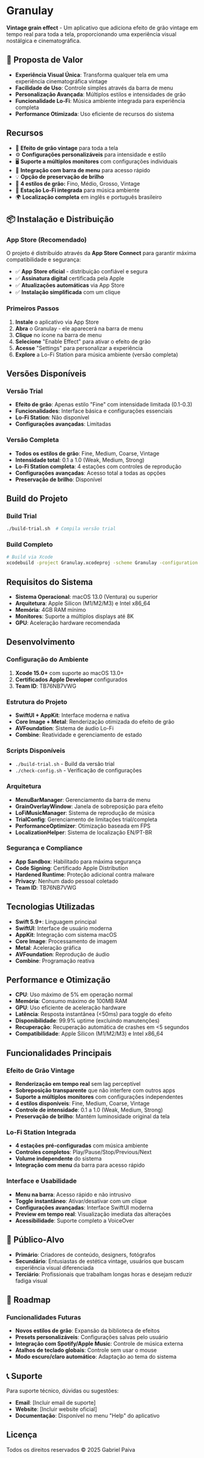 # Granulay

**Vintage grain effect** - Um aplicativo que adiciona efeito de grão vintage em tempo real para toda a tela, proporcionando uma experiência visual nostálgica e cinematográfica.

## 🎯 Proposta de Valor

- **Experiência Visual Única**: Transforma qualquer tela em uma experiência cinematográfica vintage
- **Facilidade de Uso**: Controle simples através da barra de menu
- **Personalização Avançada**: Múltiplos estilos e intensidades de grão
- **Funcionalidade Lo-Fi**: Música ambiente integrada para experiência completa
- **Performance Otimizada**: Uso eficiente de recursos do sistema

## Recursos

- 🎨 **Efeito de grão vintage** para toda a tela
- ⚙️ **Configurações personalizáveis** para intensidade e estilo  
- 🖥️ **Suporte a múltiplos monitores** com configurações individuais
- 🔧 **Integração com barra de menu** para acesso rápido
- 💡 **Opção de preservação de brilho**
- 🎯 **4 estilos de grão:** Fino, Médio, Grosso, Vintage
- 🎵 **Estação Lo-Fi integrada** para música ambiente
- 🌍 **Localização completa** em inglês e português brasileiro

## 📦 Instalação e Distribuição

### App Store (Recomendado)
O projeto é distribuído através da **App Store Connect** para garantir máxima compatibilidade e segurança:

- ✅ **App Store oficial** - distribuição confiável e segura
- ✅ **Assinatura digital** certificada pela Apple
- ✅ **Atualizações automáticas** via App Store
- ✅ **Instalação simplificada** com um clique

### Primeiros Passos
1. **Instale** o aplicativo via App Store
2. **Abra** o Granulay - ele aparecerá na barra de menu
3. **Clique** no ícone na barra de menu
4. **Selecione** "Enable Effect" para ativar o efeito de grão
5. **Acesse** "Settings" para personalizar a experiência
6. **Explore** a Lo-Fi Station para música ambiente (versão completa)

## Versões Disponíveis

### Versão Trial
- **Efeito de grão**: Apenas estilo "Fine" com intensidade limitada (0.1-0.3)
- **Funcionalidades**: Interface básica e configurações essenciais
- **Lo-Fi Station**: Não disponível
- **Configurações avançadas**: Limitadas

### Versão Completa
- **Todos os estilos de grão**: Fine, Medium, Coarse, Vintage
- **Intensidade total**: 0.1 a 1.0 (Weak, Medium, Strong)
- **Lo-Fi Station completa**: 4 estações com controles de reprodução
- **Configurações avançadas**: Acesso total a todas as opções
- **Preservação de brilho**: Disponível

## Build do Projeto

### Build Trial
```bash
./build-trial.sh  # Compila versão trial
```

### Build Completo
```bash
# Build via Xcode
xcodebuild -project Granulay.xcodeproj -scheme Granulay -configuration Release
```

## Requisitos do Sistema

- **Sistema Operacional**: macOS 13.0 (Ventura) ou superior
- **Arquitetura**: Apple Silicon (M1/M2/M3) e Intel x86_64
- **Memória**: 4GB RAM mínimo
- **Monitores**: Suporte a múltiplos displays até 8K
- **GPU**: Aceleração hardware recomendada

## Desenvolvimento

### Configuração do Ambiente
1. **Xcode 15.0+** com suporte ao macOS 13.0+
2. **Certificados Apple Developer** configurados
3. **Team ID**: TB76NB7VWG

### Estrutura do Projeto
- **SwiftUI + AppKit**: Interface moderna e nativa
- **Core Image + Metal**: Renderização otimizada do efeito de grão
- **AVFoundation**: Sistema de áudio Lo-Fi
- **Combine**: Reatividade e gerenciamento de estado

### Scripts Disponíveis
- `./build-trial.sh` - Build da versão trial
- `./check-config.sh` - Verificação de configurações

### Arquitetura
- **MenuBarManager**: Gerenciamento da barra de menu
- **GrainOverlayWindow**: Janela de sobreposição para efeito
- **LoFiMusicManager**: Sistema de reprodução de música
- **TrialConfig**: Gerenciamento de limitações trial/completa
- **PerformanceOptimizer**: Otimização baseada em FPS
- **LocalizationHelper**: Sistema de localização EN/PT-BR

### Segurança e Compliance
- **App Sandbox**: Habilitado para máxima segurança
- **Code Signing**: Certificado Apple Distribution
- **Hardened Runtime**: Proteção adicional contra malware
- **Privacy**: Nenhum dado pessoal coletado
- **Team ID**: TB76NB7VWG

## Tecnologias Utilizadas

- **Swift 5.9+**: Linguagem principal
- **SwiftUI**: Interface de usuário moderna
- **AppKit**: Integração com sistema macOS
- **Core Image**: Processamento de imagem
- **Metal**: Aceleração gráfica
- **AVFoundation**: Reprodução de áudio
- **Combine**: Programação reativa

## Performance e Otimização

- **CPU**: Uso máximo de 5% em operação normal
- **Memória**: Consumo máximo de 100MB RAM
- **GPU**: Uso eficiente de aceleração hardware
- **Latência**: Resposta instantânea (<50ms) para toggle do efeito
- **Disponibilidade**: 99.9% uptime (excluindo manutenções)
- **Recuperação**: Recuperação automática de crashes em <5 segundos
- **Compatibilidade**: Apple Silicon (M1/M2/M3) e Intel x86_64

## Funcionalidades Principais

### Efeito de Grão Vintage
- **Renderização em tempo real** sem lag perceptível
- **Sobreposição transparente** que não interfere com outros apps
- **Suporte a múltiplos monitores** com configurações independentes
- **4 estilos disponíveis**: Fine, Medium, Coarse, Vintage
- **Controle de intensidade**: 0.1 a 1.0 (Weak, Medium, Strong)
- **Preservação de brilho**: Mantém luminosidade original da tela

### Lo-Fi Station Integrada
- **4 estações pré-configuradas** com música ambiente
- **Controles completos**: Play/Pause/Stop/Previous/Next
- **Volume independente** do sistema
- **Integração com menu** da barra para acesso rápido

### Interface e Usabilidade
- **Menu na barra**: Acesso rápido e não intrusivo
- **Toggle instantâneo**: Ativar/desativar com um clique
- **Configurações avançadas**: Interface SwiftUI moderna
- **Preview em tempo real**: Visualização imediata das alterações
- **Acessibilidade**: Suporte completo a VoiceOver

## 🎨 Público-Alvo

- **Primário**: Criadores de conteúdo, designers, fotógrafos
- **Secundário**: Entusiastas de estética vintage, usuários que buscam experiência visual diferenciada
- **Terciário**: Profissionais que trabalham longas horas e desejam reduzir fadiga visual

## 🚀 Roadmap

### Funcionalidades Futuras
- **Novos estilos de grão**: Expansão da biblioteca de efeitos
- **Presets personalizáveis**: Configurações salvas pelo usuário
- **Integração com Spotify/Apple Music**: Controle de música externa
- **Atalhos de teclado globais**: Controle sem usar o mouse
- **Modo escuro/claro automático**: Adaptação ao tema do sistema

## 📞 Suporte

Para suporte técnico, dúvidas ou sugestões:
- **Email**: [Incluir email de suporte]
- **Website**: [Incluir website oficial]
- **Documentação**: Disponível no menu "Help" do aplicativo

## Licença

Todos os direitos reservados © 2025 Gabriel Paiva
